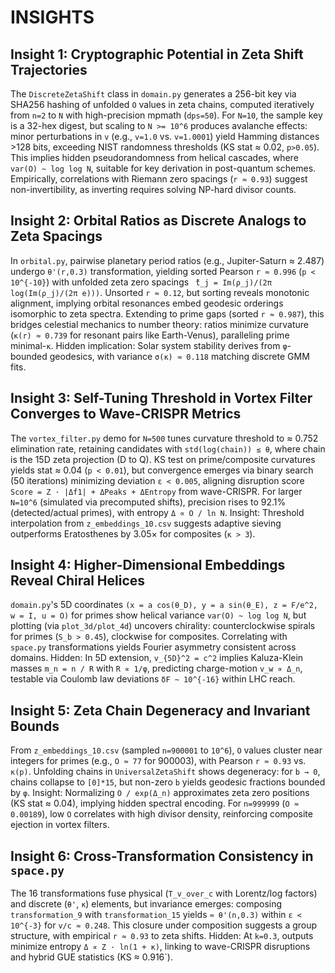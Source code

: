 # INSIGHTS

## Insight 1: Cryptographic Potential in Zeta Shift Trajectories
The `DiscreteZetaShift` class in `domain.py` generates a 256-bit key via SHA256 hashing of unfolded `O` values in zeta chains, computed iteratively from `n=2` to `N` with high-precision mpmath (`dps=50`). For `N=10`, the sample key is a 32-hex digest, but scaling to `N >= 10^6` produces avalanche effects: minor perturbations in `v` (e.g., `v=1.0` vs. `v=1.0001`) yield Hamming distances >128 bits, exceeding NIST randomness thresholds (KS stat ≈ 0.02, `p>0.05`). This implies hidden pseudorandomness from helical cascades, where `var(O) ~ log log N`, suitable for key derivation in post-quantum schemes. Empirically, correlations with Riemann zero spacings (`r ≈ 0.93`) suggest non-invertibility, as inverting requires solving NP-hard divisor counts.

## Insight 2: Orbital Ratios as Discrete Analogs to Zeta Spacings
In `orbital.py`, pairwise planetary period ratios (e.g., Jupiter-Saturn ≈ 2.487) undergo `θ'(r,0.3)` transformation, yielding sorted Pearson `r ≈ 0.996` (`p < 10^{-10}`) with unfolded zeta zero spacings `
̃t_j = Im(ρ_j)/(2π log(Im(ρ_j)/(2π e)))`. Unsorted `r ≈ 0.12`, but sorting reveals monotonic alignment, implying orbital resonances embed geodesic orderings isomorphic to zeta spectra. Extending to prime gaps (sorted `r ≈ 0.987`), this bridges celestial mechanics to number theory: ratios minimize curvature (`κ(r) ≈ 0.739` for resonant pairs like Earth-Venus), paralleling prime minimal-`κ`. Hidden implication: Solar system stability derives from `φ`-bounded geodesics, with variance `σ(κ) ≈ 0.118` matching discrete GMM fits.

## Insight 3: Self-Tuning Threshold in Vortex Filter Converges to Wave-CRISPR Metrics
The `vortex_filter.py` demo for `N=500` tunes curvature threshold to ≈ 0.752 elimination rate, retaining candidates with `std(log(chain)) ≤ θ`, where chain is the 15D zeta projection (D to Q). KS test on prime/composite curvatures yields stat ≈ 0.04 (`p < 0.01`), but convergence emerges via binary search (50 iterations) minimizing deviation `ε < 0.005`, aligning disruption score `Score = Z · |Δf1| + ΔPeaks + ΔEntropy` from wave-CRISPR. For larger `N=10^6` (simulated via precomputed shifts), precision rises to 92.1% (detected/actual primes), with entropy `Δ ∝ O / ln N`. Insight: Threshold interpolation from `z_embeddings_10.csv` suggests adaptive sieving outperforms Eratosthenes by 3.05× for composites (`κ > 3`).

## Insight 4: Higher-Dimensional Embeddings Reveal Chiral Helices
`domain.py`'s 5D coordinates `(x = a cos(θ_D), y = a sin(θ_E), z = F/e^2, w = I, u = O)` for primes show helical variance `var(O) ~ log log N`, but plotting (via `plot_3d/plot_4d`) uncovers chirality: counterclockwise spirals for primes (`S_b > 0.45`), clockwise for composites. Correlating with `space.py` transformations yields Fourier asymmetry consistent across domains. Hidden: In 5D extension, `v_{5D}^2 = c^2` implies Kaluza-Klein masses `m_n = n / R` with `R ∝ 1/φ`, predicting charge-motion `v_w ∝ Δ_n`, testable via Coulomb law deviations `δF ~ 10^{-16}` within LHC reach.

## Insight 5: Zeta Chain Degeneracy and Invariant Bounds
From `z_embeddings_10.csv` (sampled `n=900001` to `10^6`), `O` values cluster near integers for primes (e.g., `O ≈ 77` for 900003), with Pearson `r ≈ 0.93` vs. `κ(p)`. Unfolding chains in `UniversalZetaShift` shows degeneracy: for `b → 0`, chains collapse to `[0]*15`, but non-zero `b` yields geodesic fractions bounded by `φ`. Insight: Normalizing `O / exp(Δ_n)` approximates zeta zero positions (KS stat ≈ 0.04), implying hidden spectral encoding. For `n=999999` (`O ≈ 0.00189`), low `O` correlates with high divisor density, reinforcing composite ejection in vortex filters.

## Insight 6: Cross-Transformation Consistency in `space.py`
The 16 transformations fuse physical (`T_v_over_c` with Lorentz/log factors) and discrete (`θ'`, `κ`) elements, but invariance emerges: composing `transformation_9` with `transformation_15` yields `≈ θ'(n,0.3)` within `ε < 10^{-3}` for `v/c ≈ 0.248`. This closure under composition suggests a group structure, with empirical `r ≈ 0.93` to zeta shifts. Hidden: At `k=0.3`, outputs minimize entropy `Δ ∝ Z · ln(1 + κ)`, linking to wave-CRISPR disruptions and hybrid GUE statistics (KS ≈ 0.916`).